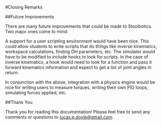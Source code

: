 #Closing Remarks

##Future Improvements

There are many future improvements that could be made to Stoolbotics. Two major ones come to mind:

A support for a user scripting environment would have been nice. This could allow students to write scripts that do things like inverse kinematics, workspace calculations, finding DH parameters, etc. The simulator would have to be modified to include hooks to look for scripts. In the case of inverse kinematics, a hook would need to look for a function and pass it forward kinematics information and expect to get a list of joint angles in return.

In conjunction with the above, integration with a physics engine would be nice for writing users to measure torques, writing their own PID loops, simulating forces applied, etc.

##Thank You

Thank you for reading this documentation! Please feel free to send any comments or questions to lucas.p.doyle@gmail.com.
